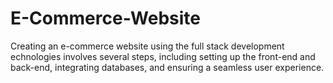 # E-Commerce-Website
Creating an e-commerce website using the full stack development echnologies involves several steps, including setting up the front-end and back-end, integrating databases, and ensuring a seamless user experience.
